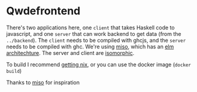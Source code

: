 # Qwdefrontend
There's two applications here, one `client` that takes Haskell code to javascript, and one `server` that can work backend to get data (from the `../backend`). The `client` needs to be compiled with ghcjs, and the `server` needs to be compiled with ghc. We're using [miso](https://github.com/dmjio/miso), which has an [elm architechture](https://guide.elm-lang.org/architecture/). The server and client are [isomorphic](https://en.wikipedia.org/wiki/Isomorphic_JavaScript).

To build I recommend [getting nix](https://nixos.org/download.html), or you can use the docker image (`docker build`)

Thanks to [miso](https://github.com/dmjio/miso) for inspiration
